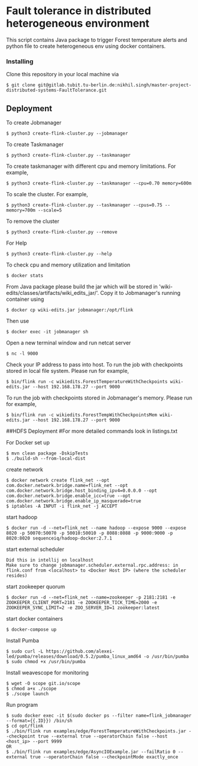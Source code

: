 # Fault tolerance in distributed heterogeneous environment

This script contains Java package to trigger Forest temperature alerts and 
python file to create heterogeneous env using docker containers.

### Installing

Clone this repository in your local machine via
```
$ git clone git@gitlab.tubit.tu-berlin.de:nikhil.singh/master-project-distributed-systems-FaultTolerance.git
```

## Deployment

To create Jobmanager
```
$ python3 create-flink-cluster.py --jobmanager
```

To create Taskmanager
```
$ python3 create-flink-cluster.py --taskmanager
```

To create taskmanager with different cpu and memory limitations. For example,
```
$ python3 create-flink-cluster.py --taskmanager --cpu=0.70 memory=600m
```

To scale the cluster. For example,
```
$ python3 create-flink-cluster.py --taskmanager --cpus=0.75 --memory=700m --scale=5
```

To remove the cluster
```
$ python3 create-flink-cluster.py --remove
```

For Help
```
$ python3 create-flink-cluster.py --help
```

To check cpu and memory utilization and limitation
```
$ docker stats
```

From Java package please build the jar which will be stored in 
'wiki-edits/classes/artifacts/wiki_edits_jar/'. Copy it to Jobmanager's 
running container using
```
$ docker cp wiki-edits.jar jobmanager:/opt/flink
```

Then use
```
$ docker exec -it jobmanager sh
```

Open a new terminal window and run netcat server
```
$ nc -l 9000
```

Check your IP address to pass into host. To run the job with checkpoints 
stored in local file system. Please run for example,
```
$ bin/flink run -c wikiedits.ForestTemperatureWithCheckpoints wiki-edits.jar --host 192.168.178.27 --port 9000
```

To run the job with checkpoints stored in Jobmanager's memory. Please run for 
example,
```
$ bin/flink run -c wikiedits.ForestTempWithCheckpointsMem wiki-edits.jar --host 192.168.178.27 --port 9000
```

##HDFS Deployment
#For more detailed commands look in listings.txt

For Docker set up
```
$ mvn clean package -DskipTests
$ ./build-sh --from-local-dist
```

create network
```
$ docker network create flink_net --opt com.docker.network.bridge.name=flink_net --opt com.docker.network.bridge.host_binding_ipv4=0.0.0.0 --opt com.docker.network.bridge.enable_icc=true --opt com.docker.network.bridge.enable_ip_masquerade=true
$ iptables -A INPUT -i flink_net -j ACCEPT
```

start hadoop 
```
$ docker run -d --net=flink_net --name hadoop --expose 9000 --expose 8020 -p 50070:50070 -p 50010:50010 -p 8088:8088 -p 9000:9000 -p 8020:8020 sequenceiq/hadoop-docker:2.7.1
```

start external scheduler
```
Did this in intellij on localhost
Make sure to change jobmanager.scheduler.external.rpc.address: in flink.conf from <localhost> to <Docker Host IP> (where the scheduler resides)
```

start zookeeper quorum
```
$ docker run -d --net=flink_net --name=zookeeper -p 2181:2181 -e ZOOKEEPER_CLIENT_PORT=2181 -e ZOOKEEPER_TICK_TIME=2000 -e ZOOKEEPER_SYNC_LIMIT=2 -e ZOO_SERVER_ID=1 zookeeper:latest
```

start docker containers
```
$ docker-compose up
```

Install Pumba
```
$ sudo curl -L https://github.com/alexei-led/pumba/releases/download/0.5.2/pumba_linux_amd64 -o /usr/bin/pumba
$ sudo chmod +x /usr/bin/pumba
```

Install weavescope for monitoring
```
$ wget -O scope git.io/scope
$ chmod a+x ./scope
$ ./scope launch
```

Run program
```
$ sudo docker exec -it $(sudo docker ps --filter name=flink_jobmanager --format={{.ID}}) /bin/sh
$ cd opt/flink
$ ./bin/flink run examples/edge/ForestTemperatureWithCheckpoints.jar --checkpoint true --external true --operatorChain false --host <host_ip> --port 9999
OR
$ ./bin/flink run examples/edge/AsyncIOExample.jar --failRatio 0 --external true --operatorChain false --checkpointMode exactly_once
```

